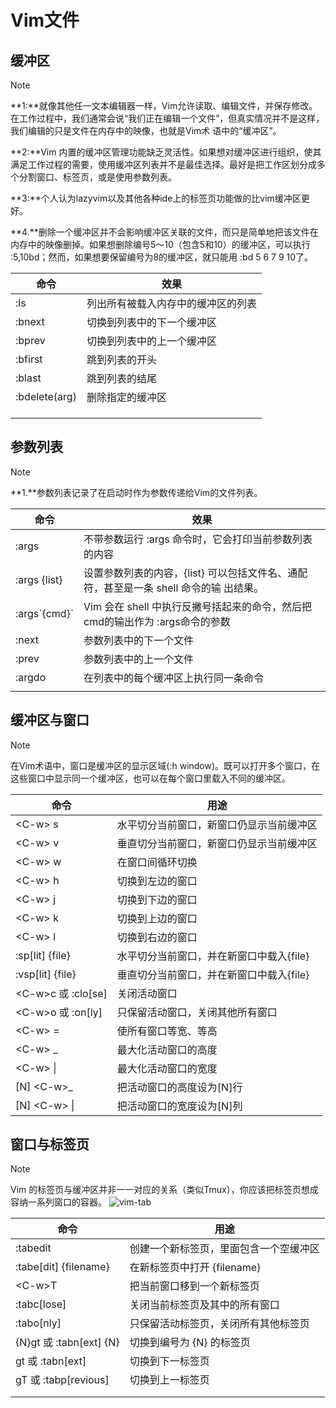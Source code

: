 # Vim文件

## 缓冲区

> [!NOTE]
> **1:**就像其他任一文本编辑器一样，Vim允许读取、编辑文件，并保存修改。在工作过程中，我们通常会说“我们正在编辑一个文件”，但真实情况并不是这样，我们编辑的只是文件在内存中的映像，也就是Vim术 语中的“缓冲区”。
>
> **2:**Vim 内置的缓冲区管理功能缺乏灵活性。如果想对缓冲区进行组织，使其满足工作过程的需要，使用缓冲区列表并不是最佳选择。最好是把工作区划分成多个分割窗口、标签页，或是使用参数列表。
>
> **3:**个人认为lazyvim以及其他各种ide上的标签页功能做的比vim缓冲区更好。
>
> **4.**删除一个缓冲区并不会影响缓冲区关联的文件，而只是简单地把该文件在内存中的映像删掉。如果想删除编号5～10（包含5和10）的缓冲区，可以执行 :5,10bd；然而，如果想要保留编号为8的缓冲区，就只能用 :bd 5 6 7 9 10了。

| 命令            | 效果                |
| ------------- | ----------------- |
| :ls           | 列出所有被载入内存中的缓冲区的列表 |
| :bnext        | 切换到列表中的下一个缓冲区     |
| :bprev        | 切换到列表中的上一个缓冲区<br> |
| :bfirst       | 跳到列表的开头           |
| :blast        | 跳到列表的结尾           |
| :bdelete(arg) | 删除指定的缓冲区          |
|               |                   |
|               |                   |
|               |                   |
## 参数列表

> [!NOTE]
> **1.**参数列表记录了在启动时作为参数传递给Vim的文件列表。
> 

| 命令                 | 效果                                                 |
| ------------------ | -------------------------------------------------- |
| :args              | 不带参数运行 :args 命令时，它会打印当前参数列表的内容                     |
| :args {list}       | 设置参数列表的内容，{list} 可以包括文件名、通配符，甚至是一条 shell 命令的输 出结果。 |
| :args\`{cmd}\`<br> | Vim 会在 shell 中执行反撇号括起来的命令，然后把cmd的输出作为 :args命令的参数   |
| :next              | 参数列表中的下一个文件                                        |
| :prev<br>          | 参数列表中的上一个文件                                        |
| :argdo             | 在列表中的每个缓冲区上执行同一条命令                                 |
|                    |                                                    |

## 缓冲区与窗口

> [!NOTE]
> 在Vim术语中，窗口是缓冲区的显示区域(:h window)。既可以打开多个窗口，在这些窗口中显示同一个缓冲区，也可以在每个窗口里载入不同的缓冲区。

| 命令                 | 用途                      |
| ------------------ | ----------------------- |
| \<C-w> s<br>       | 水平切分当前窗口，新窗口仍显示当前缓冲区    |
| \<C-w> v           | 垂直切分当前窗口，新窗口仍显示当前缓冲区    |
| \<C-w> w           | 在窗口间循环切换                |
| \<C-w> h           | 切换到左边的窗口                |
| \<C-w> j           | 切换到下边的窗口                |
| \<C-w> k           | 切换到上边的窗口                |
| \<C-w> l           | 切换到右边的窗口                |
| :sp[lit] {file}    | 水平切分当前窗口，并在新窗口中载入{file} |
| :vsp[lit] {file}   | 垂直切分当前窗口，并在新窗口中载入{file} |
| \<C-w>c 或 :clo[se] | 关闭活动窗口                  |
| \<C-w>o 或 :on[ly]  | 只保留活动窗口，关闭其他所有窗口        |
| \<C-w> =           | 使所有窗口等宽、等高              |
| \<C-w> _           | 最大化活动窗口的高度              |
| \<C-w> \|          | 最大化活动窗口的宽度              |
| [N] \<C-w>_        | 把活动窗口的高度设为[N]行          |
| [N] \<C-w> \|      | 把活动窗口的宽度设为[N]列          |


## 窗口与标签页

> [!NOTE]
> Vim 的标签页与缓冲区并非一一对应的关系（类似Tmux），你应该把标签页想成容纳一系列窗口的容器。
> ![vim-tab](../../files/images/zk/vim-tab.png)

| 命令                     | 用途                  |
| ---------------------- | ------------------- |
| :tabedit               | 创建一个新标签页，里面包含一个空缓冲区 |
| :tabe[dit] {filename}  | 在新标签页中打开 {filename} |
| \<C-w>T                | 把当前窗口移到一个新标签页       |
| :tabc[lose]            | 关闭当前标签页及其中的所有窗口     |
| :tabo[nly]<br>         | 只保留活动标签页，关闭所有其他标签页  |
| {N}gt 或 :tabn[ext] {N} | 切换到编号为 {N} 的标签页     |
| gt 或 :tabn[ext]        | 切换到下一标签页            |
| gT 或 :tabp[revious]    | 切换到上一标签页            |
|                        |                     |
|                        |                     |
